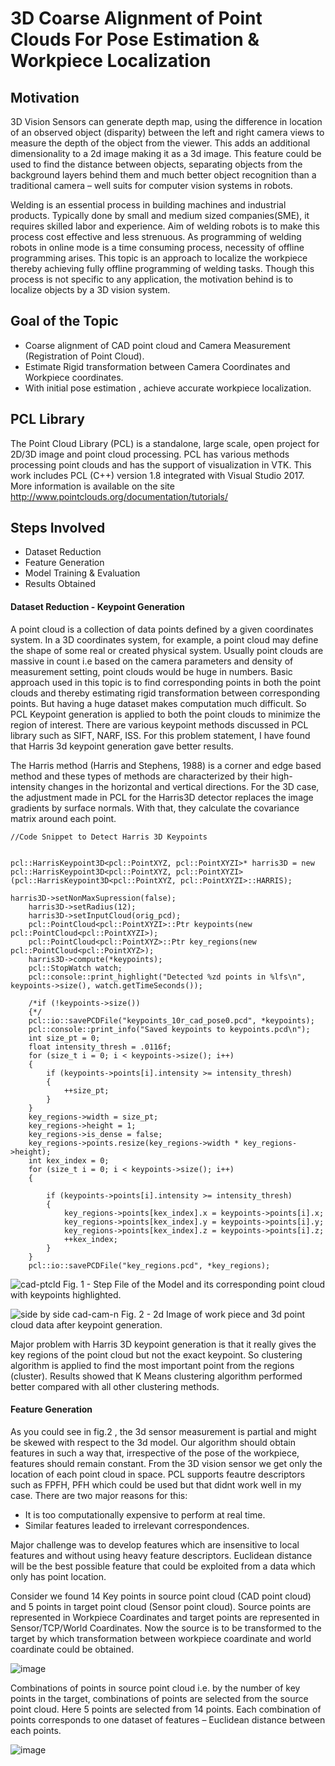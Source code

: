 # 3D Coarse Alignment of Point Clouds For Pose Estimation & Workpiece Localization

## Motivation

3D Vision Sensors can generate depth map, using the difference in location of an observed object (disparity) between the left and right camera views to measure the depth of the object from the viewer. This adds an additional dimensionality to a 2d image making it as a 3d image. This feature could be used to find the distance between objects, separating objects from the background layers behind them and much better object recognition than a traditional camera – well suits for computer vision systems in robots. 

Welding is an essential process in building machines and industrial products. Typically done by small and medium sized companies(SME), it requires skilled labor and experience. Aim of welding robots is to make this process cost effective and less strenuous. As programming of welding robots in online mode is a time consuming process, necessity of offline programming arises. This topic is an approach to localize the workpiece thereby achieving fully offline programming of welding tasks. Though this process is not specific to any application, the motivation behind is to localize objects by a 3D vision system.

## Goal of the Topic

- Coarse alignment of CAD point cloud and Camera Measurement (Registration of Point Cloud).
- Estimate Rigid transformation between Camera Coordinates and Workpiece coordinates.
- With initial pose estimation , achieve accurate workpiece localization.

## PCL Library

The Point Cloud Library (PCL) is a standalone, large scale, open project for 2D/3D image and point cloud processing. PCL has various methods processing point clouds and has the support of visualization in VTK. This work includes PCL (C++) version 1.8 integrated with Visual Studio 2017. More information is available on the site http://www.pointclouds.org/documentation/tutorials/

## Steps Involved

- Dataset Reduction
- Feature Generation
- Model Training & Evaluation
- Results Obtained

#### Dataset Reduction - Keypoint Generation

A point cloud is a collection of data points defined by a given coordinates system. In a 3D coordinates system, for example, a point cloud may define the shape of some real or created physical system. Usually point clouds are massive in count i.e based on the camera parameters and density of measurement setting, point clouds would be huge in numbers. Basic approach used in this topic is to find corresponding points in both the point clouds and thereby estimating rigid transformation between corresponding points. But having a huge dataset makes computation much difficult. So PCL Keypoint generation is applied to both the point clouds to minimize the region of interest. There are various keypoint methods discussed in PCL library such as SIFT, NARF, ISS. For this problem statement, I have found that Harris 3d keypoint generation gave better results.

The Harris method (Harris and Stephens, 1988) is a corner and edge based method and these types of methods are characterized by their high-intensity changes in the horizontal and vertical directions. For the 3D case, the adjustment made in PCL for the Harris3D detector replaces the image gradients by surface normals. With that, they calculate the covariance matrix around each point.

    //Code Snippet to Detect Harris 3D Keypoints
    
    
    pcl::HarrisKeypoint3D<pcl::PointXYZ, pcl::PointXYZI>* harris3D = new
    pcl::HarrisKeypoint3D<pcl::PointXYZ, pcl::PointXYZI>(pcl::HarrisKeypoint3D<pcl::PointXYZ, pcl::PointXYZI>::HARRIS);
			
    harris3D->setNonMaxSupression(false);
		harris3D->setRadius(12);
		harris3D->setInputCloud(orig_pcd);
		pcl::PointCloud<pcl::PointXYZI>::Ptr keypoints(new pcl::PointCloud<pcl::PointXYZI>);
		pcl::PointCloud<pcl::PointXYZ>::Ptr key_regions(new pcl::PointCloud<pcl::PointXYZ>);
		harris3D->compute(*keypoints);
		pcl::StopWatch watch;
		pcl::console::print_highlight("Detected %zd points in %lfs\n", keypoints->size(), watch.getTimeSeconds());

		/*if (!keypoints->size())
		{*/
		pcl::io::savePCDFile("keypoints_10r_cad_pose0.pcd", *keypoints);
		pcl::console::print_info("Saved keypoints to keypoints.pcd\n");
		int size_pt = 0;
		float intensity_thresh = .0116f;
		for (size_t i = 0; i < keypoints->size(); i++)
		{
			if (keypoints->points[i].intensity >= intensity_thresh)
			{
				++size_pt;
			}
		}
		key_regions->width = size_pt;
		key_regions->height = 1;
		key_regions->is_dense = false;
		key_regions->points.resize(key_regions->width * key_regions->height);
		int kex_index = 0;
		for (size_t i = 0; i < keypoints->size(); i++)
		{
			
			if (keypoints->points[i].intensity >= intensity_thresh)
			{
				key_regions->points[kex_index].x = keypoints->points[i].x;
				key_regions->points[kex_index].y = keypoints->points[i].y;
				key_regions->points[kex_index].z = keypoints->points[i].z;
				++kex_index;
			}
		}
		pcl::io::savePCDFile("key_regions.pcd", *key_regions);
    
![cad-ptcld](https://user-images.githubusercontent.com/37708330/44541347-f31b5880-a709-11e8-9a9e-741a2173a950.png)
Fig. 1 - Step File of the Model and its corresponding point cloud with keypoints highlighted.






![side by side cad-cam-n](https://user-images.githubusercontent.com/37708330/44542327-c583de80-a70c-11e8-9f54-f02a6400a2e0.png)
Fig. 2 - 2d Image of work piece and 3d point cloud data after keypoint generation.

Major problem with Harris 3D keypoint generation is that it really gives the key regions of the point cloud but not the exact keypoint. So clustering algorithm is applied to find the most important point from the regions (cluster). Results showed that K Means clustering algorithm performed better compared with all other clustering methods.


#### Feature Generation

As you could see in fig.2 , the 3d sensor measurement is partial and might be skewed with respect to the 3d model. Our algorithm should obtain features in such a way that, irrespective of the pose of the workpiece, features should remain constant. From the 3D vision sensor we get only the location of each point cloud in space. PCL supports feautre descriptors such as FPFH, PFH which could be used but that didnt work well in my case. There are two major reasons for this:

- It is too computationally expensive to perform at real time.
- Similar features leaded to irrelevant correspondences.

Major challenge was to develop features which are insensitive to local features and without using heavy feature descriptors. Euclidean distance will be the best possible feature that could be exploited from a data which only has point location. 

Consider we found 14 Key points in source point cloud (CAD point cloud) and 5 points in target point cloud (Sensor point cloud).
Source points are represented in Workpiece Coardinates and target points are represented in Sensor/TCP/World Coardinates. Now the source is to be transformed to the target by which transformation between workpiece coardinate and world coardinate could be obtained. 



![image](https://user-images.githubusercontent.com/37708330/44544763-683f5b80-a713-11e8-8f67-6138bcc3963e.png)


Combinations of points in source point cloud i.e. by the number of key points in the target, combinations of points are selected from the source point cloud. Here 5 points are selected from 14 points. Each combination of points corresponds to one dataset of features – Euclidean distance between each points.


![image](https://user-images.githubusercontent.com/37708330/44545342-14ce0d00-a715-11e8-961a-594399fa9531.png)


